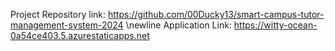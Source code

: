 Project Repository link: https://github.com/00Ducky13/smart-campus-tutor-management-system-2024 \newline
Application Link: https://witty-ocean-0a54ce403.5.azurestaticapps.net
